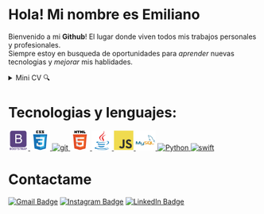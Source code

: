 # Hola! Mi nombre es Emiliano

Bienvenido a mi **Github**! El lugar donde viven todos mis trabajos personales y profesionales.  
Siempre estoy en busqueda de oportunidades para _aprender_ nuevas tecnologias y _mejorar_ mis hablidades.

<details>
  <summary>Mini CV 🔍️</summary>
  
  ### Educacion
  1. Licenciatura en Gestion Tecnologica en [UNIVERSIDAD DE LA MATANZA](https://www.unlam.edu.ar/index.php?seccion=3&idArticulo=665)
  2. Tecnicatura superior en Analisis de Sistemas en IFTS N° 5
  ### Cursos
  1. CS50 - Introduction to Computer Science [HARVARD UNIVERSITY](https://cs50.harvard.edu/college/2021/spring/) (Certificacion [>aca<](https://certificates.cs50.io/79a31539-313e-4f15-a489-a1afbe847c1c.pdf?size=A4))
  2. CS50W - Web Programming with Python and JavaScript [HARVARD UNIVERSITY](https://cs50.harvard.edu/web/2020/)
  3. CS139p - Developing Apps for iOS [STANFORD UNIVERSITY](https://cs193p.sites.stanford.edu/)
  4. SL275 - Java Programming Language [IT COLLEGE](https://www.itcollege.com.ar/)
  5. Curso Introduccion a la ciberseguridad [CISCO NETWORKING ACADEMY](https://www.netacad.com/courses/cybersecurity/introduction-cybersecurity) (Certificacion [>aca<](https://www.credly.com/badges/59001b8f-5d64-4430-8f74-509b15092153?source=linked_in_profile))
  ### Experiencia Laboral
  1. 2021 - Analista de soporte de Aplicaciones en [FK TECH](http://www.fktech.net/)
  2. 2015 - 2020 - Soporte IT Nivel 3 en [MACSTATION](http://www.macstation.com.ar/)
  3. 2012 - 2015 - Soporte IT Nivel 2 en [IPOINT](http://www.ipoint.com.ar/)
  4. 2007 - 2010 - Soporte IT Nivel 2 en [MACSTATION](http://www.macstation.com.ar/)
                                                                                         
</details>

# Tecnologias y lenguajes:

<a href="https://getbootstrap.com" target="_blank"> <img src="https://raw.githubusercontent.com/devicons/devicon/master/icons/bootstrap/bootstrap-plain-wordmark.svg" alt="bootstrap" width="40" height="40"/> </a> <a href="https://www.w3schools.com/css/" target="_blank"> <img src="https://raw.githubusercontent.com/devicons/devicon/master/icons/css3/css3-original-wordmark.svg" alt="css3" width="40" height="40"/> </a> <a href="https://git-scm.com/" target="_blank"> <img src="https://www.vectorlogo.zone/logos/git-scm/git-scm-icon.svg" alt="git" width="40" height="40"/> </a> <a href="https://www.w3.org/html/" target="_blank"> <img src="https://raw.githubusercontent.com/devicons/devicon/master/icons/html5/html5-original-wordmark.svg" alt="html5" width="40" height="40"/> </a> <a href="https://www.java.com" target="_blank"> <img src="https://raw.githubusercontent.com/devicons/devicon/master/icons/java/java-original.svg" alt="java" width="40" height="40"/> </a> <a href="https://developer.mozilla.org/en-US/docs/Web/JavaScript" target="_blank"> <img src="https://raw.githubusercontent.com/devicons/devicon/master/icons/javascript/javascript-original.svg" alt="javascript" width="40" height="40"/> </a> <a href="https://www.mysql.com/" target="_blank"> <img src="https://raw.githubusercontent.com/devicons/devicon/master/icons/mysql/mysql-original-wordmark.svg" alt="mysql" width="40" height="40"/> </a> <a href="https://www.python.org/" target="_blank"> <img src="https://upload.wikimedia.org/wikipedia/commons/c/c3/Python-logo-notext.svg" alt="Python" width="40" height="40"/> </a> <a href="https://swift.org/" target="_blank"> <img src="https://brandslogos.com/wp-content/uploads/images/large/swift-logo.png" alt="swift" width="40" height="40"/> </a> </p>

# Contactame

[![Gmail Badge](https://img.shields.io/badge/-Gmail-c14438?style=flat-square&logo=Gmail&logoColor=white&link=mailto:emilianomodula@gmail.com)](mailto:emilianomodula@gmail.com)
[![Instagram Badge](https://img.shields.io/badge/-Instagram-ff69b4?style=flat-square&labelColor=ff69b4&logo=instagram&logoColor=white&link=https://instagram.com/emimodula)](https://instagram.com/emimodula)
[![LinkedIn Badge](https://img.shields.io/badge/-LinkedIn-0e76a8?style=flat-square&labelColor=0e76a8&logo=linkedin&logoColor=white&link=https://www.linkedin.com/in/emilianomodula/)](https://www.linkedin.com/in/emilianomodula/)
